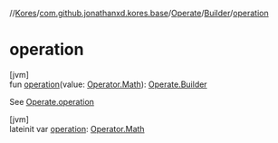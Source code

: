 //[Kores](../../../../index.md)/[com.github.jonathanxd.kores.base](../../index.md)/[Operate](../index.md)/[Builder](index.md)/[operation](operation.md)

# operation

[jvm]\
fun [operation](operation.md)(value: [Operator.Math](../../../com.github.jonathanxd.kores.operator/-operator/-math/index.md)): [Operate.Builder](index.md)

See [Operate.operation](../operation.md)

[jvm]\
lateinit var [operation](operation.md): [Operator.Math](../../../com.github.jonathanxd.kores.operator/-operator/-math/index.md)
